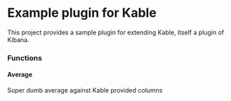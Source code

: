 # Example plugin for Kable

This project provides a sample plugin for extending Kable, itself a plugin of Kibana.

### Functions
#### Average
Super dumb average against Kable provided columns
